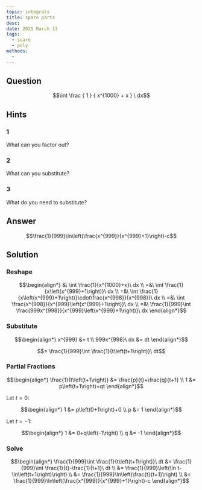 ```yaml
---
topic: integrals
title: spare parts
desc: 
date: 2025 March 13
tags:
  - scare
  - poly
methods:
  - 
---
```



## Question
```math
\int
  \frac
    { 1 }
    { x^{1000} + x }
\ dx
```


## Hints

### 1
What can you factor out?

### 2
What can you substitute?

### 3
What do you need to substitute?


## Answer
```math
\frac{1}{999}\ln\left(\frac{x^{999}}{x^{999}+1}\right)-c
```


## Solution

### Reshape
```math
\begin{align*}
  &\ \int \frac{1}{x^{1000}+x}\ dx
  \\ =&\ \int \frac{1}{x\left(x^{999}+1\right)}\ dx
  \\ =&\ \int \frac{1}{x\left(x^{999}+1\right)}\cdot\frac{x^{998}}{x^{998}}\ dx
  \\ =&\ \int \frac{x^{998}}{x^{999}\left(x^{999}+1\right)}\ dx
  \\ =&\ \frac{1}{999}\int \frac{999x^{998}}{x^{999}\left(x^{999}+1\right)}\ dx
\end{align*}
```

### Substitute
```math
\begin{align*}
  x^{999} &= t
  \\ 999x^{998}\ dx &= dt
\end{align*}
```

```math
= \frac{1}{999}\int \frac{1}{t\left(t+1\right)}\ dt
```

### Partial Fractions
```math
\begin{align*}
  \frac{1}{t\left(t+1\right)} &= \frac{p}{t}+\frac{q}{t+1}
  \\ 1 &= p\left(t+1\right)+qt
\end{align*}
```

Let $t = 0$:

```math
\begin{align*}
  1 &= p\left(0+1\right)+0
  \\ p &= 1
\end{align*}
```

Let $t = -1$:

```math
\begin{align*}
  1 &= 0+q\left(-1\right)
  \\ q &= -1
\end{align*}
```

### Solve
```math
\begin{align*}
  \frac{1}{999}\int \frac{1}{t\left(t+1\right)}\ dt
    &= \frac{1}{999}\int \frac{1}{t}-\frac{1}{t+1}\ dt
  \\ &= \frac{1}{999}\left(\ln t-\ln\left(t+1\right)\right)
  \\ &= \frac{1}{999}\ln\left(\frac{t}{t+1}\right)
  \\ &= \frac{1}{999}\ln\left(\frac{x^{999}}{x^{999}+1}\right)-c
\end{align*}
```
